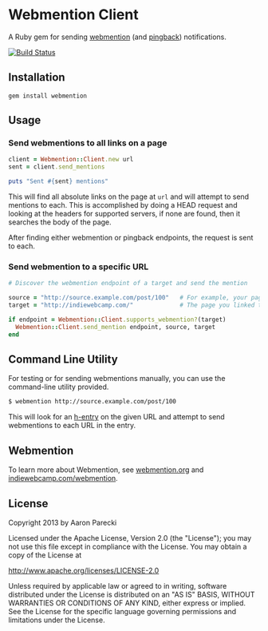Webmention Client
=================

A Ruby gem for sending [webmention](http://indiewebcamp.com/webmention) (and [pingback](http://indiewebcamp.com/pingback)) notifications.

[![Build Status](https://travis-ci.org/indieweb/mention-client-ruby.png?branch=master)](https://travis-ci.org/indieweb/mention-client-ruby)

Installation
------------

    gem install webmention


Usage
-----

### Send webmentions to all links on a page

```ruby
client = Webmention::Client.new url
sent = client.send_mentions

puts "Sent #{sent} mentions"
```

This will find all absolute links on the page at `url` and will attempt to send
mentions to each. This is accomplished by doing a HEAD request and looking at the headers
for supported servers, if none are found, then it searches the body of the page.

After finding either webmention or pingback endpoints, the request is sent to each.

### Send webmention to a specific URL

```ruby
# Discover the webmention endpoint of a target and send the mention

source = "http://source.example.com/post/100"   # For example, your page
target = "http://indiewebcamp.com/"             # The page you linked to

if endpoint = Webmention::Client.supports_webmention?(target)
  Webmention::Client.send_mention endpoint, source, target
end
```

Command Line Utility
--------------------

For testing or for sending webmentions manually, you can use the command-line utility provided.

```bash
$ webmention http://source.example.com/post/100
```

This will look for an [h-entry](http://indiewebcamp.com/h-entry) on the given URL and attempt to send webmentions to each URL in the entry. 


Webmention
----------

To learn more about Webmention, see [webmention.org](http://webmention.org) and [indiewebcamp.com/webmention](http://indiewebcamp.com/webmention).


License
-------

Copyright 2013 by Aaron Parecki

Licensed under the Apache License, Version 2.0 (the "License");
you may not use this file except in compliance with the License.
You may obtain a copy of the License at

   http://www.apache.org/licenses/LICENSE-2.0

Unless required by applicable law or agreed to in writing, software
distributed under the License is distributed on an "AS IS" BASIS,
WITHOUT WARRANTIES OR CONDITIONS OF ANY KIND, either express or implied.
See the License for the specific language governing permissions and
limitations under the License.
